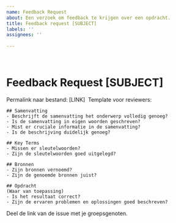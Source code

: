 ```yaml
---
name: Feedback Request
about: Een verzoek om feedback te krijgen over een opdracht.
title: Feedback request [SUBJECT]
labels: ''
assignees: ''
​
---
```

​
# Feedback Request [SUBJECT]
Permalink naar bestand: [LINK]
​
Template voor reviewers:
```
## Samenvatting
- Beschrijft de samenvatting het onderwerp volledig genoeg?
- Is de samenvatting in eigen woorden geschreven?
- Mist er cruciale informatie in de samenvatting?
- Is de beschrijving duidelijk genoeg?
​
## Key Terms
- Missen er sleutelwoorden?
- Zijn de sleutelwoorden goed uitgelegd?
​
## Bronnen
- Zijn bronnen vernoemd?
- Zijn de genoemde bronnen juist?
​
## Opdracht
(Waar van toepassing)
- Is het resultaat correct?
- Zijn de ervaren problemen en oplossingen goed beschreven?
```
Deel de link van de issue met je groepsgenoten.